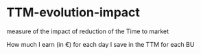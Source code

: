 # TTM-evolution-impact
measure of the impact of reduction of the Time to market

How much I earn (in €) for each day I save in the TTM for each BU

